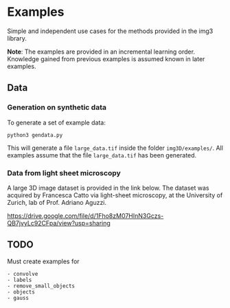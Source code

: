 # Examples

Simple and independent use cases for the methods provided in the img3 library.

**Note**: The examples are provided in an incremental learning order.
Knowledge gained from previous examples is assumed known in later examples.


## Data

### Generation on synthetic data
To generate a set of example data:
```
python3 gendata.py
```
This will generate a file `large_data.tif` inside the folder `img3D/examples/`.
All examples assume that the file `large_data.tif` has been generated.

### Data from light sheet microscopy

A large 3D image dataset is provided in the link below.
The dataset was acquired by Francesca Catto via light-sheet microscopy,
at the University of Zurich, lab of Prof. Adriano Aguzzi.

https://drive.google.com/file/d/1Fho8zM07HInN3Gczs-QB7jvyLc92CFpa/view?usp=sharing


## TODO

Must create examples for
```
- convolve
- labels
- remove_small_objects
- objects
- gauss
```
